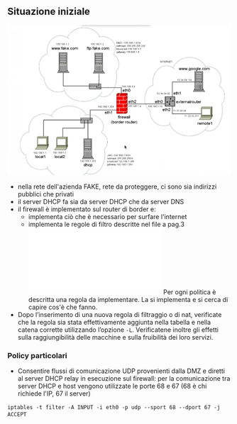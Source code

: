 ## Situazione iniziale
![](Images/Pasted%20image%2020250513165548.png)
- nella rete dell'azienda FAKE, rete da proteggere, ci sono sia indirizzi pubblici che privati
- il server DHCP fa sia da server DHCP che da server DNS
- il firewall è implementato sul router di border e:
	- implementa ciò che è necessario per surfare l'internet
	- implementa le regole di filtro descritte nel file a pag.3 ![](Files/I-Firewall1.pdf) 
Per ogni politica è descritta una regola da implementare. La si implementa e si cerca di capire cos'è che fanno.
- Dopo l’inserimento di una nuova regola di filtraggio o di nat, verificate che la regola sia stata effettivamente aggiunta nella tabella e nella catena corrette utilizzando l’opzione `-L`. Verificatene inoltre gli effetti sulla raggiungibilità delle macchine e sulla fruibilità dei loro servizi.
### Policy particolari
- Consentire flussi di comunicazione UDP provenienti dalla DMZ e diretti al server DHCP relay in esecuzione sul firewall: per la comunicazione tra server DHCP e host vengono utilizzate le porte 68 e 67 (68 è chi richiede l'IP, 67 il server)
```
iptables -t filter -A INPUT -i eth0 -p udp --sport 68 --dport 67 -j ACCEPT
```